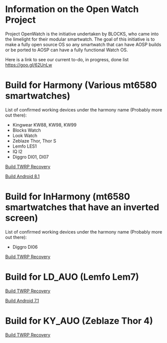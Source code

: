 # Information on the Open Watch Project
Project OpenWatch is the initiative undertaken by BLOCKS, who came into the limelight for their modular smartwatch. The goal of this initiative is to make a fully open source OS so any smartwatch that can have AOSP builds or be ported to AOSP can have a fully functional Watch OS.

Here is a link to see our current to-do, in progress, done list https://goo.gl/62UnLw

# Build for Harmony (Various mt6580 smartwatches)

List of confirmed working devices under the harmony name (Probably more out there):
* Kingwear KW88, KW98, KW99
* Blocks Watch
* Look Watch
* Zeblaze Thor, Thor S
* Lemfo LES1
* IQ I2
* Diggro DI01, DI07

[Build TWRP Recovery](https://github.com/OpenWatchProject/readme/blob/master/harmony/twrp.md)

[Build Android 8.1](https://github.com/OpenWatchProject/readme/blob/master/harmony/android-8.1.md)

# Build for InHarmony (mt6580 smartwatches that have an inverted screen)

List of confirmed working devices under the harmony name (Probably more out there):
* Diggro DI06

[Build TWRP Recovery](https://github.com/OpenWatchProject/readme/blob/master/inharmony/twrp.md)

# Build for LD_AUO (Lemfo Lem7)

[Build TWRP Recovery](https://github.com/OpenWatchProject/readme/blob/master/lemfo/twrp.md)

[Build Android 7.1](https://github.com/OpenWatchProject/readme/blob/master/lemfo/android-7.1.md)

# Build for KY_AUO (Zeblaze Thor 4)

[Build TWRP Recovery](https://github.com/OpenWatchProject/readme/blob/master/zeblaze/twrp.md)
